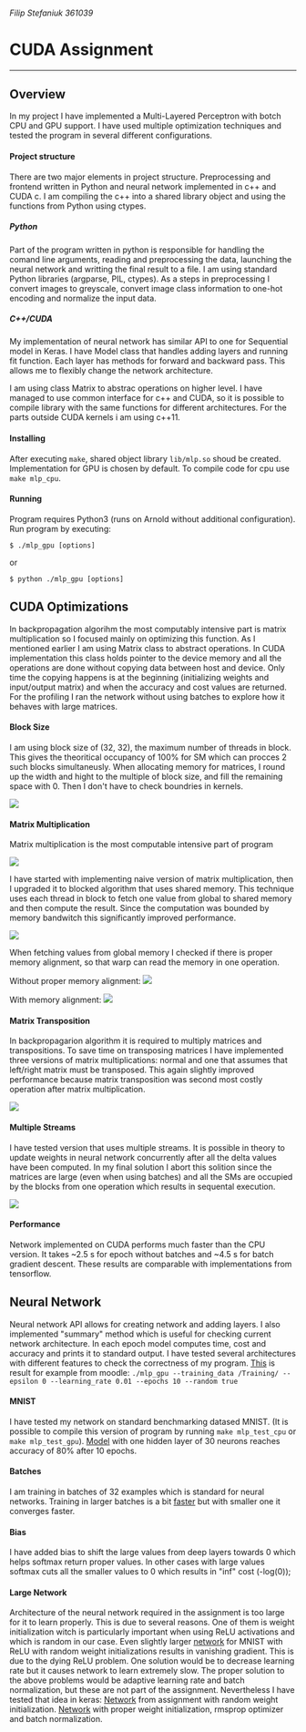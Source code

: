 ###### Filip Stefaniuk 361039
# CUDA Assignment
----------
## Overview
In my project I have implemented a Multi-Layered Perceptron with botch CPU and GPU support. I have used multiple optimization techniques and tested the program in several different configurations.

#### Project structure

There are two major elements in project structure. Preprocessing and frontend written in Python and neural network implemented in c++ and CUDA c. I am compiling the c++ into a shared library object and using the functions from Python using ctypes.

##### Python
Part of the program written in python is responsible for handling the comand line arguments, reading and preprocessing the data, launching the neural network and writting the final result to a file. I am using standard Python libraries (argparse, PIL, ctypes). As a steps in preprocessing I convert images to greyscale, convert image class information to one-hot encoding and normalize the input data.

##### C++/CUDA
My implementation of neural network has similar API to one for Sequential model in Keras. I have Model class that handles adding layers and running fit function. Each layer has methods for forward and backward pass. This allows me to flexibly change the network architecture.

I am using class Matrix to abstrac operations on higher level. I have managed to use common interface for c++ and CUDA, so it is possible to compile library with the same functions for different architectures. For the parts outside CUDA kernels i am using c++11.

#### Installing
After executing `make`, shared object library `lib/mlp.so` shoud be created.
Implementation for GPU is chosen by default. To compile code for cpu use `make mlp_cpu`.

#### Running
Program requires Python3 (runs on Arnold without additional configuration). Run program by executing:
```
$ ./mlp_gpu [options]
```
or
```
$ python ./mlp_gpu [options]
```
## CUDA Optimizations
In backpropagation algorihm the most computably intensive part is matrix multiplication so I focused mainly on optimizing this function. As I mentioned earlier I am using Matrix class to abstract operations. In CUDA implementation this class holds pointer to the device memory and all the operations are done without copying data between host and device. Only time the copying happens is at the beginning (initializing weights and input/output matrix) and when the accuracy and cost values are returned.
For the profiling I ran the network without using batches to explore how it behaves with large matrices.

#### Block Size
I am using block size of (32, 32), the maximum number of threads in block. This gives the theoritical occupancy of 100% for SM which can procces 2 such blocks simultaneusly. When allocating memory for matrices, I round up the width and hight to the multiple of block size, and fill the remaining space with 0. Then I don't have to check boundries in kernels.

![](./media/image03.png)

#### Matrix Multiplication
Matrix multiplication is the most computable intensive part of program

![](./media/image01.png)

I have started with implementing naive version of matrix multiplication, then I upgraded it to blocked algorithm that uses shared memory. This technique uses each thread in block to fetch one value from global to shared memory and then compute the result. Since the computation was bounded by memory bandwitch this significantly improved performance.

![](./media/image04.png)

When fetching values from global memory I checked if there is proper memory alignment, so that warp can read the memory in one operation.

Without proper memory alignment:
![](./media/image05.png)

With memory alignment:
![](./media/image06.png)

#### Matrix Transposition
In backpropagarion algorithm it is required to multiply matrices and transpositions. To save time on transposing matrices I have implemented three versions of matrix  multiplications: normal and one that assumes that left/right matrix must be transposed. This again slightly improved performance because matrix transposition was second most costly operation after matrix multiplication.

![](./media/image02.png)

#### Multiple Streams
I have tested version that uses multiple streams. It is possible in theory to update weights in neural network concurrently after all the delta values have been computed. In my final solution I abort this solition since the matrices are large (even when using batches) and all the SMs are occupied by the blocks from one operation which results in sequental execution.

![](./media/image07.png)

#### Performance
Network implemented on CUDA performs much faster than the CPU version. It takes ~2.5 s for epoch without batches and ~4.5 s for batch gradient descent. These results are comparable with implementations from tensorflow.  

## Neural Network
Neural network API allows for creating network and adding layers. I also implemented "summary" method which is useful for checking current network architecture.
In each epoch model computes time, cost and accuracy and prints it to standard output. 
I have tested several architectures with different features to check the correctness of my program.
[This](./logs/log01.txt) is result for example from moodle:
```./mlp_gpu --training_data /Training/ --epsilon 0 --learning_rate 0.01 --epochs 10 --random true```
#### MNIST
I have tested my network on standard benchmarking datased MNIST. (It is possible to compile this version of program by running `make mlp_test_cpu` or `make mlp_test_gpu`). [Model](./logs/log03.txt) with one hidden layer of 30 neurons reaches accuracy of 80% after 10 epochs.

#### Batches
I am training in batches of 32 examples which is standard for neural networks. Training in larger batches is a bit [faster](./logs/log02.txt) but with smaller one it converges faster.

#### Bias
 I have added bias to shift the large values from deep layers towards 0 which helps softmax return proper values. In other cases with large values softmax cuts all the smaller values to 0 which results in "inf" cost (-log(0));

#### Large Network
Architecture of the neural network required in the assignment is too large for it to learn properly. This is due to several reasons. One of them is weight initialization witch is particularly important when using ReLU activations and which is random in our case.
Even slightly larger [network](./logs/log04.txt) for MNIST with ReLU with random weight initializations results in vanishing gradient. 
This is due to the dying ReLU problem. One solution would be to decrease learning rate but it causes network to learn extremely slow.
The proper solution to the above problems would be adaptive learning rate and batch normalization, but these are not part of the assignment. Nevertheless I have tested that idea in keras:
[Network](./logs/log05.txt) from assignment with random weight initialization.
[Network](./logs/log06.txt) with proper weight initialization, rmsprop optimizer and batch normalization.

